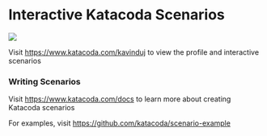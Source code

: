 # Interactive Katacoda Scenarios

[![](http://shields.katacoda.com/katacoda/kavinduj/count.svg)](https://www.katacoda.com/kavinduj "Get your profile on Katacoda.com")

Visit https://www.katacoda.com/kavinduj to view the profile and interactive scenarios

### Writing Scenarios
Visit https://www.katacoda.com/docs to learn more about creating Katacoda scenarios

For examples, visit https://github.com/katacoda/scenario-example
